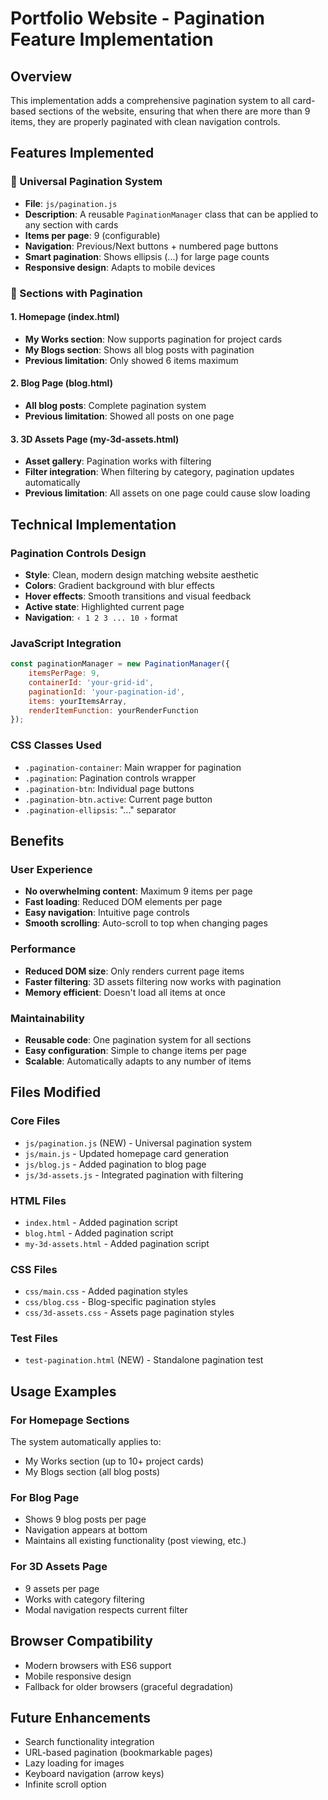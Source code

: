 # Portfolio Website - Pagination Feature Implementation

## Overview
This implementation adds a comprehensive pagination system to all card-based sections of the website, ensuring that when there are more than 9 items, they are properly paginated with clean navigation controls.

## Features Implemented

### 🔧 Universal Pagination System
- **File**: `js/pagination.js`
- **Description**: A reusable `PaginationManager` class that can be applied to any section with cards
- **Items per page**: 9 (configurable)
- **Navigation**: Previous/Next buttons + numbered page buttons
- **Smart pagination**: Shows ellipsis (...) for large page counts
- **Responsive design**: Adapts to mobile devices

### 📄 Sections with Pagination

#### 1. Homepage (index.html)
- **My Works section**: Now supports pagination for project cards
- **My Blogs section**: Shows all blog posts with pagination
- **Previous limitation**: Only showed 6 items maximum

#### 2. Blog Page (blog.html)
- **All blog posts**: Complete pagination system
- **Previous limitation**: Showed all posts on one page

#### 3. 3D Assets Page (my-3d-assets.html)
- **Asset gallery**: Pagination works with filtering
- **Filter integration**: When filtering by category, pagination updates automatically
- **Previous limitation**: All assets on one page could cause slow loading

## Technical Implementation

### Pagination Controls Design
- **Style**: Clean, modern design matching website aesthetic
- **Colors**: Gradient background with blur effects
- **Hover effects**: Smooth transitions and visual feedback
- **Active state**: Highlighted current page
- **Navigation**: `‹ 1 2 3 ... 10 ›` format

### JavaScript Integration
```javascript
const paginationManager = new PaginationManager({
    itemsPerPage: 9,
    containerId: 'your-grid-id',
    paginationId: 'your-pagination-id',
    items: yourItemsArray,
    renderItemFunction: yourRenderFunction
});
```

### CSS Classes Used
- `.pagination-container`: Main wrapper for pagination
- `.pagination`: Pagination controls wrapper
- `.pagination-btn`: Individual page buttons
- `.pagination-btn.active`: Current page button
- `.pagination-ellipsis`: "..." separator

## Benefits

### User Experience
- **No overwhelming content**: Maximum 9 items per page
- **Fast loading**: Reduced DOM elements per page
- **Easy navigation**: Intuitive page controls
- **Smooth scrolling**: Auto-scroll to top when changing pages

### Performance
- **Reduced DOM size**: Only renders current page items
- **Faster filtering**: 3D assets filtering now works with pagination
- **Memory efficient**: Doesn't load all items at once

### Maintainability
- **Reusable code**: One pagination system for all sections
- **Easy configuration**: Simple to change items per page
- **Scalable**: Automatically adapts to any number of items

## Files Modified

### Core Files
- `js/pagination.js` (NEW) - Universal pagination system
- `js/main.js` - Updated homepage card generation
- `js/blog.js` - Added pagination to blog page
- `js/3d-assets.js` - Integrated pagination with filtering

### HTML Files
- `index.html` - Added pagination script
- `blog.html` - Added pagination script
- `my-3d-assets.html` - Added pagination script

### CSS Files
- `css/main.css` - Added pagination styles
- `css/blog.css` - Blog-specific pagination styles
- `css/3d-assets.css` - Assets page pagination styles

### Test Files
- `test-pagination.html` (NEW) - Standalone pagination test

## Usage Examples

### For Homepage Sections
The system automatically applies to:
- My Works section (up to 10+ project cards)
- My Blogs section (all blog posts)

### For Blog Page
- Shows 9 blog posts per page
- Navigation appears at bottom
- Maintains all existing functionality (post viewing, etc.)

### For 3D Assets Page
- 9 assets per page
- Works with category filtering
- Modal navigation respects current filter

## Browser Compatibility
- Modern browsers with ES6 support
- Mobile responsive design
- Fallback for older browsers (graceful degradation)

## Future Enhancements
- Search functionality integration
- URL-based pagination (bookmarkable pages)
- Lazy loading for images
- Keyboard navigation (arrow keys)
- Infinite scroll option